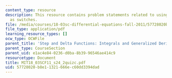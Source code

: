 ```yaml
---
content_type: resource
description: This resource contains problem statements related to using step functions
  as switches.
file: /media/courses/18-03sc-differential-equations-fall-2011/57728020b8e11321666ec60dd3394dad_MIT18_03SCF11_s24_2quizc.pdf
file_type: application/pdf
learning_resource_types: []
ocw_type: OCWFile
parent_title: 'Step and Delta Functions: Integrals and Generalized Derivatives'
parent_type: CourseSection
parent_uid: e1ac4e84-0236-d0ba-8b39-96546ae414c9
resourcetype: Document
title: MIT18_03SCF11_s24_2quizc.pdf
uid: 57728020-b8e1-1321-666e-c60dd3394dad
---
```

